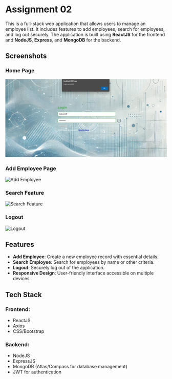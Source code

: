 # Assignment 02

This is a full-stack web application that allows users to manage an employee list. It includes features to add employees, search for employees, and log out securely. The application is built using **ReactJS** for the frontend and **NodeJS**, **Express**, and **MongoDB** for the backend.

## Screenshots

### Home Page
![Home Page](https://github.com/Krishthakar/101413517_COMP3123_Assignment02/blob/main/Screenshots/Reactjs%20app%20operation%20Screen/Screenshot%202024-12-01%20155353.png)

### Add Employee Page
![Add Employee](screenshots/add_employee.png)

### Search Feature
![Search Feature](screenshots/search_feature.png)

### Logout
![Logout](screenshots/logout.png)

## Features
- **Add Employee**: Create a new employee record with essential details.
- **Search Employee**: Search for employees by name or other criteria.
- **Logout**: Securely log out of the application.
- **Responsive Design**: User-friendly interface accessible on multiple devices.

## Tech Stack
### Frontend:
- ReactJS
- Axios
- CSS/Bootstrap

### Backend:
- NodeJS
- ExpressJS
- MongoDB (Atlas/Compass for database management)
- JWT for authentication

